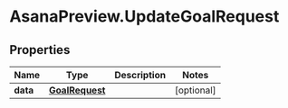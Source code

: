 # AsanaPreview.UpdateGoalRequest

## Properties

Name | Type | Description | Notes
------------ | ------------- | ------------- | -------------
**data** | [**GoalRequest**](GoalRequest.md) |  | [optional] 



